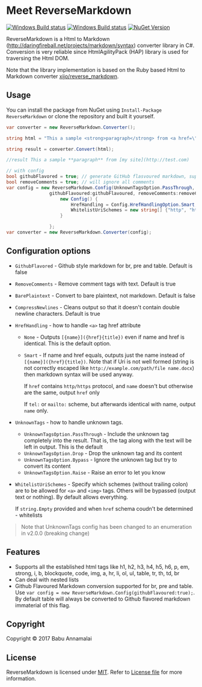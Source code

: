 # Meet ReverseMarkdown

[![Windows Build status](https://ci.appveyor.com/api/projects/status/xse0bia9olr5shxr?svg=true)](https://ci.appveyor.com/project/BabuAnnamalai/reversemarkdown-net) [![Windows Build status](https://api.travis-ci.org/mysticmind/reversemarkdown-net.svg)](https://travis-ci.org/mysticmind/reversemarkdown-net) [![NuGet Version](https://badgen.net/nuget/v/reversemarkdown)](https://www.nuget.org/packages/ReverseMarkdown/)

ReverseMarkdown is a Html to Markdown (http://daringfireball.net/projects/markdown/syntax) converter library in C#. Conversion is very reliable since HtmlAgilityPack (HAP) library is used for traversing the Html DOM.

Note that the library implementation is based on the Ruby based Html to Markdown converter [ xijo/reverse_markdown](https://github.com/xijo/reverse_markdown).

## Usage

You can install the package from NuGet using `Install-Package ReverseMarkdown` or clone the repository and built it yourself. 

```csharp
var converter = new ReverseMarkdown.Converter();

string html = "This a sample <strong>paragraph</strong> from <a href=\"http://test.com\">my site</a>";

string result = converter.Convert(html);

//result This a sample **paragraph** from [my site](http://test.com)
```

```csharp
// with config
bool githubFlavored = true; // generate GitHub flasvoured markdown, supported for BR, PRE and table tags
bool removeComments = true; // will ignore all comments
var config = new ReverseMarkdown.Config(UnknownTagsOption.PassThrough, 
                githubFlavoured:githubFlavoured, removeComments:removeComments) {
                    new Config() {
                        HrefHandling = Config.HrefHandlingOption.Smart,
                        WhitelistUriSchemes = new string[] {"http", "https", "ftp", "ftps", "file"}
                    }

                };
var converter = new ReverseMarkdown.Converter(config);
```

## Configuration options
* `GithubFlavored` - Github style markdown for br, pre and table. Default is false
* `RemoveComments` - Remove comment tags with text. Default is true
* `BarePlaintext` - Convert to bare plaintext, not markdown. Default is false
* `CompressNewlines` - Cleans output so that it doesn't contain double newline characters. Default is true
* `HrefHandling` - how to handle `<a>` tag href attribute
  * `None` - Outputs `[{name}]({href}{title})` even if name and href is identical. This is the default option.
  * `Smart` - If name and href equals, outputs just the name instead of `[{name}]({href}{title})`. Note that if Uri is not well formed (string is not correctly escaped like `http://example.com/path/file name.docx`) then markdown syntax will be used anyway.
               
    If `href` contains `http/https` protocol, and `name` doesn't but otherwise are the same, output `href` only
    
    If `tel:` or `mailto:` scheme, but afterwards identical with name, output `name` only.
* `UnknownTags` - how to handle unknown tags. 
  * `UnknownTagsOption.PassThrough` - Include the unknown tag completely into the result. That is, the tag along with the text will be left in output. This is the default
  * `UnknownTagsOption.Drop` - Drop the unknown tag and its content
  * `UnknownTagsOption.Bypass` - Ignore the unknown tag but try to convert its content
  * `UnknownTagsOption.Raise` - Raise an error to let you know
* `WhitelistUriSchemes` - Specify which schemes (without trailing colon) are to be allowed for `<a>` and `<img>` tags. Others will be bypassed (output text or nothing). By default allows everything.

  If `string.Empty` provided and when `href` schema coudn't be determined - whitelists

> Note that UnknownTags config has been changed to an enumeration in v2.0.0 (breaking change)

## Features
* Supports all the established html tags like h1, h2, h3, h4, h5, h6, p, em, strong, i, b, blockquote, code, img, a, hr, li, ol, ul, table, tr, th, td, br
* Can deal with nested lists
* Github Flavoured Markdown conversion supported for br, pre and table. Use `var config = new ReverseMarkdown.Config(githubFlavoured:true);`. By default table will always be converted to Github flavored markdown immaterial of this flag.

## Copyright

Copyright © 2017 Babu Annamalai

## License

ReverseMarkdown is licensed under [MIT](http://www.opensource.org/licenses/mit-license.php "Read more about the MIT license form"). Refer to [License file](https://github.com/mysticmind/reversemarkdown-net/blob/master/LICENSE) for more information.
